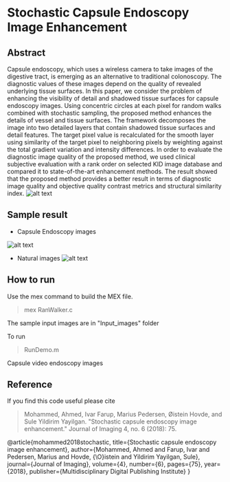 # Stochastic Capsule Endoscopy Image Enhancement
## Abstract
Capsule endoscopy, which uses a wireless camera to take images of the digestive tract, is emerging as an alternative to traditional colonoscopy. The diagnostic values of these images depend on the quality of revealed underlying tissue surfaces. In this paper, we consider the problem of enhancing the visibility of detail and shadowed tissue surfaces for capsule endoscopy images. Using concentric circles at each pixel for random walks combined with stochastic sampling, the proposed method enhances the details of vessel and tissue surfaces. The framework decomposes the image into two detailed layers that contain shadowed tissue surfaces and detail features. The target pixel value is recalculated for the smooth layer using similarity of the target pixel to neighboring pixels by weighting against the total gradient variation and intensity differences. In order to evaluate the diagnostic image quality of the proposed method, we used clinical subjective evaluation with a rank order on selected KID image database and compared it to state-of-the-art enhancement methods. The result showed that the proposed method provides a better result in terms of diagnostic image quality and objective quality contrast metrics and structural similarity index.
![alt text](https://github.com/ahme0307/CCE/blob/master/readme/Picture1.png)
## Sample result
- Capsule Endoscopy images

![alt text](https://github.com/ahme0307/CCE/blob/master/readme/fig4ab.png)

- Natural images
![alt text](https://github.com/ahme0307/CCE/blob/master/readme/Capture.PNG)

## How to run

Use the mex command to build the MEX file.

>mex RanWalker.c

The sample input images are in "Input_images" folder


To run 

>RunDemo.m


Capsule video endoscopy images

## Reference
If you find this code useful please cite

>Mohammed, Ahmed, Ivar Farup, Marius Pedersen, Øistein Hovde, and Sule Yildirim Yayilgan. "Stochastic capsule endoscopy image enhancement." Journal of Imaging 4, no. 6 (2018): 75.


@article{mohammed2018stochastic,
  title={Stochastic capsule endoscopy image enhancement},
  author={Mohammed, Ahmed and Farup, Ivar and Pedersen, Marius and Hovde, {\O}istein and Yildirim Yayilgan, Sule},
  journal={Journal of Imaging},
  volume={4},
  number={6},
  pages={75},
  year={2018},
  publisher={Multidisciplinary Digital Publishing Institute}
}
